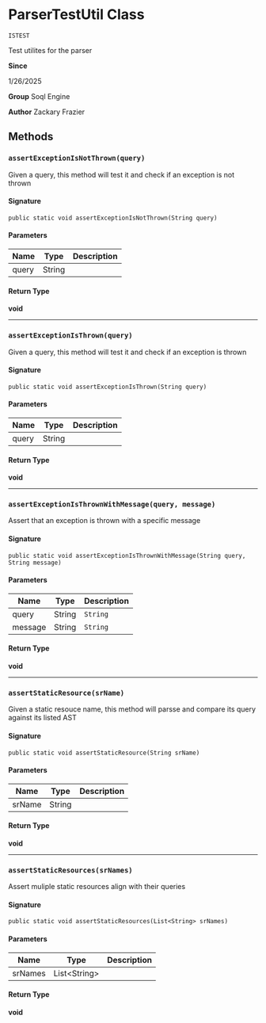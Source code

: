 # ParserTestUtil Class

`ISTEST`

Test utilites for the parser

**Since** 

1/26/2025

**Group** Soql Engine

**Author** Zackary Frazier

## Methods
### `assertExceptionIsNotThrown(query)`

Given a query, this method will test it and check if an exception is not thrown

#### Signature
```apex
public static void assertExceptionIsNotThrown(String query)
```

#### Parameters
| Name | Type | Description |
|------|------|-------------|
| query | String |  |

#### Return Type
**void**

---

### `assertExceptionIsThrown(query)`

Given a query, this method will test it and check if an exception is thrown

#### Signature
```apex
public static void assertExceptionIsThrown(String query)
```

#### Parameters
| Name | Type | Description |
|------|------|-------------|
| query | String |  |

#### Return Type
**void**

---

### `assertExceptionIsThrownWithMessage(query, message)`

Assert that an exception is thrown with a specific message

#### Signature
```apex
public static void assertExceptionIsThrownWithMessage(String query, String message)
```

#### Parameters
| Name | Type | Description |
|------|------|-------------|
| query | String | `String` |
| message | String | `String` |

#### Return Type
**void**

---

### `assertStaticResource(srName)`

Given a static resouce name, this method will parsse and compare its query 
against its listed AST

#### Signature
```apex
public static void assertStaticResource(String srName)
```

#### Parameters
| Name | Type | Description |
|------|------|-------------|
| srName | String |  |

#### Return Type
**void**

---

### `assertStaticResources(srNames)`

Assert muliple static resources align with their queries

#### Signature
```apex
public static void assertStaticResources(List<String> srNames)
```

#### Parameters
| Name | Type | Description |
|------|------|-------------|
| srNames | List&lt;String&gt; |  |

#### Return Type
**void**